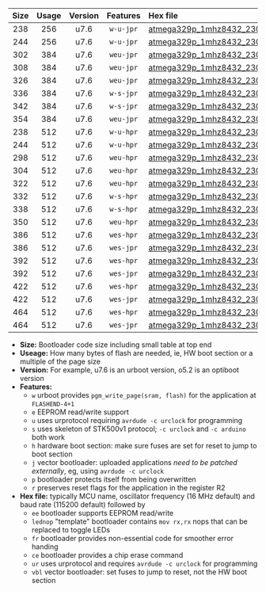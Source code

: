 |Size|Usage|Version|Features|Hex file|
|:-:|:-:|:-:|:-:|:--|
|238|256|u7.6|`w-u-jpr`|[atmega329p_1mhz8432_230400bps_ur_vbl.hex](https://raw.githubusercontent.com/stefanrueger/urboot/main//atmega329p_1mhz8432_230400bps_ur_vbl.hex)|
|244|256|u7.6|`w-u-jpr`|[atmega329p_1mhz8432_230400bps_lednop_ur_vbl.hex](https://raw.githubusercontent.com/stefanrueger/urboot/main//atmega329p_1mhz8432_230400bps_lednop_ur_vbl.hex)|
|302|384|u7.6|`weu-jpr`|[atmega329p_1mhz8432_230400bps_ee_ur_vbl.hex](https://raw.githubusercontent.com/stefanrueger/urboot/main//atmega329p_1mhz8432_230400bps_ee_ur_vbl.hex)|
|308|384|u7.6|`weu-jpr`|[atmega329p_1mhz8432_230400bps_ee_lednop_ur_vbl.hex](https://raw.githubusercontent.com/stefanrueger/urboot/main//atmega329p_1mhz8432_230400bps_ee_lednop_ur_vbl.hex)|
|326|384|u7.6|`weu-jpr`|[atmega329p_1mhz8432_230400bps_ee_lednop_fr_ur_vbl.hex](https://raw.githubusercontent.com/stefanrueger/urboot/main//atmega329p_1mhz8432_230400bps_ee_lednop_fr_ur_vbl.hex)|
|336|384|u7.6|`w-s-jpr`|[atmega329p_1mhz8432_230400bps_vbl.hex](https://raw.githubusercontent.com/stefanrueger/urboot/main//atmega329p_1mhz8432_230400bps_vbl.hex)|
|342|384|u7.6|`w-s-jpr`|[atmega329p_1mhz8432_230400bps_lednop_vbl.hex](https://raw.githubusercontent.com/stefanrueger/urboot/main//atmega329p_1mhz8432_230400bps_lednop_vbl.hex)|
|354|384|u7.6|`weu-jpr`|[atmega329p_1mhz8432_230400bps_ee_lednop_fr_ce_ur_vbl.hex](https://raw.githubusercontent.com/stefanrueger/urboot/main//atmega329p_1mhz8432_230400bps_ee_lednop_fr_ce_ur_vbl.hex)|
|238|512|u7.6|`w-u-hpr`|[atmega329p_1mhz8432_230400bps_ur.hex](https://raw.githubusercontent.com/stefanrueger/urboot/main//atmega329p_1mhz8432_230400bps_ur.hex)|
|244|512|u7.6|`w-u-hpr`|[atmega329p_1mhz8432_230400bps_lednop_ur.hex](https://raw.githubusercontent.com/stefanrueger/urboot/main//atmega329p_1mhz8432_230400bps_lednop_ur.hex)|
|298|512|u7.6|`weu-hpr`|[atmega329p_1mhz8432_230400bps_ee_ur.hex](https://raw.githubusercontent.com/stefanrueger/urboot/main//atmega329p_1mhz8432_230400bps_ee_ur.hex)|
|304|512|u7.6|`weu-hpr`|[atmega329p_1mhz8432_230400bps_ee_lednop_ur.hex](https://raw.githubusercontent.com/stefanrueger/urboot/main//atmega329p_1mhz8432_230400bps_ee_lednop_ur.hex)|
|322|512|u7.6|`weu-hpr`|[atmega329p_1mhz8432_230400bps_ee_lednop_fr_ur.hex](https://raw.githubusercontent.com/stefanrueger/urboot/main//atmega329p_1mhz8432_230400bps_ee_lednop_fr_ur.hex)|
|332|512|u7.6|`w-s-hpr`|[atmega329p_1mhz8432_230400bps.hex](https://raw.githubusercontent.com/stefanrueger/urboot/main//atmega329p_1mhz8432_230400bps.hex)|
|338|512|u7.6|`w-s-hpr`|[atmega329p_1mhz8432_230400bps_lednop.hex](https://raw.githubusercontent.com/stefanrueger/urboot/main//atmega329p_1mhz8432_230400bps_lednop.hex)|
|350|512|u7.6|`weu-hpr`|[atmega329p_1mhz8432_230400bps_ee_lednop_fr_ce_ur.hex](https://raw.githubusercontent.com/stefanrueger/urboot/main//atmega329p_1mhz8432_230400bps_ee_lednop_fr_ce_ur.hex)|
|386|512|u7.6|`wes-hpr`|[atmega329p_1mhz8432_230400bps_ee.hex](https://raw.githubusercontent.com/stefanrueger/urboot/main//atmega329p_1mhz8432_230400bps_ee.hex)|
|386|512|u7.6|`wes-jpr`|[atmega329p_1mhz8432_230400bps_ee_vbl.hex](https://raw.githubusercontent.com/stefanrueger/urboot/main//atmega329p_1mhz8432_230400bps_ee_vbl.hex)|
|392|512|u7.6|`wes-hpr`|[atmega329p_1mhz8432_230400bps_ee_lednop.hex](https://raw.githubusercontent.com/stefanrueger/urboot/main//atmega329p_1mhz8432_230400bps_ee_lednop.hex)|
|392|512|u7.6|`wes-jpr`|[atmega329p_1mhz8432_230400bps_ee_lednop_vbl.hex](https://raw.githubusercontent.com/stefanrueger/urboot/main//atmega329p_1mhz8432_230400bps_ee_lednop_vbl.hex)|
|422|512|u7.6|`wes-hpr`|[atmega329p_1mhz8432_230400bps_ee_lednop_fr.hex](https://raw.githubusercontent.com/stefanrueger/urboot/main//atmega329p_1mhz8432_230400bps_ee_lednop_fr.hex)|
|422|512|u7.6|`wes-jpr`|[atmega329p_1mhz8432_230400bps_ee_lednop_fr_vbl.hex](https://raw.githubusercontent.com/stefanrueger/urboot/main//atmega329p_1mhz8432_230400bps_ee_lednop_fr_vbl.hex)|
|464|512|u7.6|`wes-hpr`|[atmega329p_1mhz8432_230400bps_ee_lednop_fr_ce.hex](https://raw.githubusercontent.com/stefanrueger/urboot/main//atmega329p_1mhz8432_230400bps_ee_lednop_fr_ce.hex)|
|464|512|u7.6|`wes-jpr`|[atmega329p_1mhz8432_230400bps_ee_lednop_fr_ce_vbl.hex](https://raw.githubusercontent.com/stefanrueger/urboot/main//atmega329p_1mhz8432_230400bps_ee_lednop_fr_ce_vbl.hex)|

- **Size:** Bootloader code size including small table at top end
- **Useage:** How many bytes of flash are needed, ie, HW boot section or a multiple of the page size
- **Version:** For example, u7.6 is an urboot version, o5.2 is an optiboot version
- **Features:**
  + `w` urboot provides `pgm_write_page(sram, flash)` for the application at `FLASHEND-4+1`
  + `e` EEPROM read/write support
  + `u` uses urprotocol requiring `avrdude -c urclock` for programming
  + `s` uses skeleton of STK500v1 protocol; `-c urclock` and `-c arduino` both work
  + `h` hardware boot section: make sure fuses are set for reset to jump to boot section
  + `j` vector bootloader: uploaded applications *need to be patched externally*, eg, using `avrdude -c urclock`
  + `p` bootloader protects itself from being overwritten
  + `r` preserves reset flags for the application in the register R2
- **Hex file:** typically MCU name, oscillator frequency (16 MHz default) and baud rate (115200 default) followed by
  + `ee` bootloader supports EEPROM read/write
  + `lednop` "template" bootloader contains `mov rx,rx` nops that can be replaced to toggle LEDs
  + `fr` bootloader provides non-essential code for smoother error handing
  + `ce` bootloader provides a chip erase command
  + `ur` uses urprotocol and requires `avrdude -c urclock` for programming
  + `vbl` vector bootloader: set fuses to jump to reset, not the HW boot section
